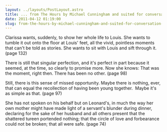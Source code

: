```yaml
---
layout: ../layouts/PostLayout.astro
title: ... from The Hours by Michael Cunningham and suited for conversation, I think. I need to store them somewhere, though. and write about them someday, after I've talked to you. or, more reasons why story matters, because how else do you say it?
date: 2011-04-12 01:19:00
slug: from-the-hours-by-michael-cunningham-and-suited-for-conversation-i-think-i-need-to-store-them-somewhere-though-and-write-about-them-someday-after-ive-talked-to-you-or-more-reasons-why-sto
---
```


Clarissa wants, suddenly, to show her whole life to Louis. She wants to tumble it out onto the floor at Louis' feet, all the vivid, pointless moments that can't be told as stories. She wants to sit with Louis and sift through it. (page 132)  
  
There is still that singular perfection, and it's perfect in part because it seemed, at the time, so clearly to promise more. Now she knows: That was the moment, right then. There has been no other. (page 98)  
  
Still, there is this sense of missed opportunity. Maybe there is nothing, ever, that can equal the recollection of having been young together.  Maybe it's as simple as that. (page 97)  
  
She has not spoken on his behalf but on Leonard's, in much the way her own mother might have made light of a servant's blunder during dinner, declaring for the sake of her husband and all others present that the shattered tureen portended nothing; that the circle of love and forbearance could not be broken; that all were safe. (page 74)